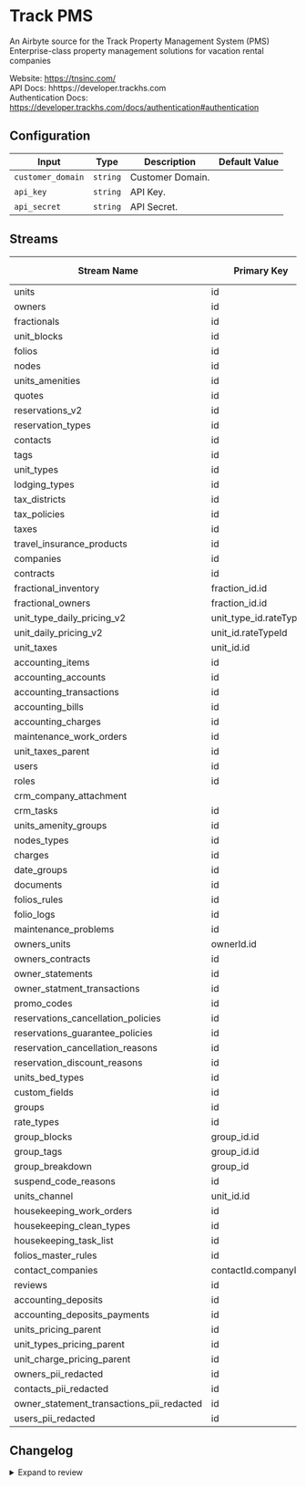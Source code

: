 # Track PMS
An Airbyte source for the Track Property Management System (PMS)  
Enterprise-class property management solutions for vacation rental companies  

Website: https://tnsinc.com/  
API Docs: hhttps://developer.trackhs.com  
Authentication Docs: https://developer.trackhs.com/docs/authentication#authentication  

## Configuration

| Input | Type | Description | Default Value |
|-------|------|-------------|---------------|
| `customer_domain` | `string` | Customer Domain.  |  |
| `api_key` | `string` | API Key.  |  |
| `api_secret` | `string` | API Secret.  |  |

## Streams
| Stream Name | Primary Key | Pagination | Supports Full Sync | Supports Incremental |
|-------------|-------------|------------|---------------------|----------------------|
| units | id | DefaultPaginator | ✅ |  ✅  |
| owners | id | DefaultPaginator | ✅ |  ✅  |
| fractionals | id | DefaultPaginator | ✅ |  ❌  |
| unit_blocks | id | DefaultPaginator | ✅ |  ❌  |
| folios | id | DefaultPaginator | ✅ |  ❌  |
| nodes | id | DefaultPaginator | ✅ |  ❌  |
| units_amenities | id | DefaultPaginator | ✅ |  ❌  |
| quotes | id | DefaultPaginator | ✅ |  ❌  |
| reservations_v2 | id | DefaultPaginator | ✅ |  ✅  |
| reservation_types | id | DefaultPaginator | ✅ |  ❌  |
| contacts | id | DefaultPaginator | ✅ |  ✅  |
| tags | id | DefaultPaginator | ✅ |  ❌  |
| unit_types | id | DefaultPaginator | ✅ |  ❌  |
| lodging_types | id | DefaultPaginator | ✅ |  ❌  |
| tax_districts | id | DefaultPaginator | ✅ |  ❌  |
| tax_policies | id | DefaultPaginator | ✅ |  ❌  |
| taxes | id | DefaultPaginator | ✅ |  ❌  |
| travel_insurance_products | id | DefaultPaginator | ✅ |  ❌  |
| companies | id | DefaultPaginator | ✅ |  ✅  |
| contracts | id | DefaultPaginator | ✅ |  ❌  |
| fractional_inventory | fraction_id.id | DefaultPaginator | ✅ |  ❌  |
| fractional_owners | fraction_id.id | DefaultPaginator | ✅ |  ❌  |
| unit_type_daily_pricing_v2 | unit_type_id.rateTypeId | DefaultPaginator | ✅ |  ❌  |
| unit_daily_pricing_v2 | unit_id.rateTypeId | DefaultPaginator | ✅ |  ❌  |
| unit_taxes | unit_id.id | DefaultPaginator | ✅ |  ❌  |
| accounting_items | id | DefaultPaginator | ✅ |  ❌  |
| accounting_accounts | id | DefaultPaginator | ✅ |  ❌  |
| accounting_transactions | id | DefaultPaginator | ✅ |  ❌  |
| accounting_bills | id | DefaultPaginator | ✅ |  ❌  |
| accounting_charges | id | DefaultPaginator | ✅ |  ❌  |
| maintenance_work_orders | id | DefaultPaginator | ✅ |  ✅  |
| unit_taxes_parent | id | DefaultPaginator | ✅ |  ✅  |
| users | id | DefaultPaginator | ✅ |  ❌  |
| roles | id | DefaultPaginator | ✅ |  ❌  |
| crm_company_attachment |  | DefaultPaginator | ✅ |  ❌  |
| crm_tasks | id | DefaultPaginator | ✅ |  ❌  |
| units_amenity_groups | id | DefaultPaginator | ✅ |  ❌  |
| nodes_types | id | DefaultPaginator | ✅ |  ❌  |
| charges | id | DefaultPaginator | ✅ |  ❌  |
| date_groups | id | DefaultPaginator | ✅ |  ❌  |
| documents | id | DefaultPaginator | ✅ |  ❌  |
| folios_rules | id | DefaultPaginator | ✅ |  ❌  |
| folio_logs | id | DefaultPaginator | ✅ |  ❌  |
| maintenance_problems | id | DefaultPaginator | ✅ |  ❌  |
| owners_units | ownerId.id | DefaultPaginator | ✅ |  ❌  |
| owners_contracts | id | DefaultPaginator | ✅ |  ❌  |
| owner_statements | id | DefaultPaginator | ✅ |  ❌  |
| owner_statment_transactions | id | DefaultPaginator | ✅ |  ❌  |
| promo_codes | id | DefaultPaginator | ✅ |  ❌  |
| reservations_cancellation_policies | id | DefaultPaginator | ✅ |  ❌  |
| reservations_guarantee_policies | id | DefaultPaginator | ✅ |  ❌  |
| reservation_cancellation_reasons | id | DefaultPaginator | ✅ |  ❌  |
| reservation_discount_reasons | id | DefaultPaginator | ✅ |  ❌  |
| units_bed_types | id | DefaultPaginator | ✅ |  ❌  |
| custom_fields | id | DefaultPaginator | ✅ |  ❌  |
| groups | id | DefaultPaginator | ✅ |  ❌  |
| rate_types | id | DefaultPaginator | ✅ |  ❌  |
| group_blocks | group_id.id | DefaultPaginator | ✅ |  ❌  |
| group_tags | group_id.id | DefaultPaginator | ✅ |  ❌  |
| group_breakdown | group_id | DefaultPaginator | ✅ |  ❌  |
| suspend_code_reasons | id | DefaultPaginator | ✅ |  ❌  |
| units_channel | unit_id.id | DefaultPaginator | ✅ |  ❌  |
| housekeeping_work_orders | id | DefaultPaginator | ✅ |  ✅  |
| housekeeping_clean_types | id | DefaultPaginator | ✅ |  ❌  |
| housekeeping_task_list | id | DefaultPaginator | ✅ |  ❌  |
| folios_master_rules | id | DefaultPaginator | ✅ |  ❌  |
| contact_companies | contactId.companyId | DefaultPaginator | ✅ |  ❌  |
| reviews | id | DefaultPaginator | ✅ |  ❌  |
| accounting_deposits | id | DefaultPaginator | ✅ |  ❌  |
| accounting_deposits_payments | id | DefaultPaginator | ✅ |  ❌  |
| units_pricing_parent | id | DefaultPaginator | ✅ |  ✅  |
| unit_types_pricing_parent | id | DefaultPaginator | ✅ |  ❌  |
| unit_charge_pricing_parent | id | DefaultPaginator | ✅ |  ❌  |
| owners_pii_redacted | id | DefaultPaginator | ✅ |  ✅  |
| contacts_pii_redacted | id | DefaultPaginator | ✅ |  ✅  |
| owner_statement_transactions_pii_redacted | id | DefaultPaginator | ✅ |  ❌  |
| users_pii_redacted | id | DefaultPaginator | ✅ |  ❌  |

## Changelog

<details>
  <summary>Expand to review</summary>

| Version          | Date       | Subject        |
|------------------|------------|----------------|
| 0.0.1 | 2024-10-18 | Initial release by [@blakeflei](https://github.com/blakeflei) via Connector Builder|
| 0.1.0 | 2025-01-16 | move kebab case streams to snake case; alphabetize streams |
</details>